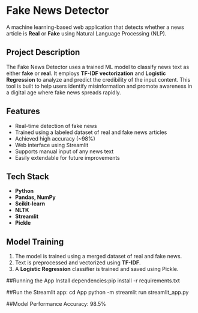 # Fake News Detector

A machine learning-based web application that detects whether a news article is **Real** or **Fake** using Natural Language Processing (NLP).

## Project Description

The Fake News Detector uses a trained ML model to classify news text as either **fake** or **real**. It employs **TF-IDF vectorization** and **Logistic Regression** to analyze and predict the credibility of the input content.
This tool is built to help users identify misinformation and promote awareness in a digital age where fake news spreads rapidly.

## Features
-  Real-time detection of fake news
-  Trained using a labeled dataset of real and fake news articles
-  Achieved high accuracy (~98%)
-  Web interface using Streamlit
-  Supports manual input of any news text
-  Easily extendable for future improvements

## Tech Stack
- **Python**
- **Pandas, NumPy**
- **Scikit-learn**
- **NLTK**
- **Streamlit**
- **Pickle**

## Model Training
1. The model is trained using a merged dataset of real and fake news.
2. Text is preprocessed and vectorized using **TF-IDF**.
3. A **Logistic Regression** classifier is trained and saved using Pickle.

##Running the App
Install dependencies:pip install -r requirements.txt

##Run the Streamlit app:
cd App
python -m streamlit run streamlit_app.py

##Model Performance
Accuracy: 98.5%
